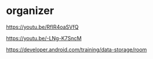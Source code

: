 # organizer

https://youtu.be/RfIR4oaSVfQ

https://youtu.be/-LNg-K7SncM

https://developer.android.com/training/data-storage/room
